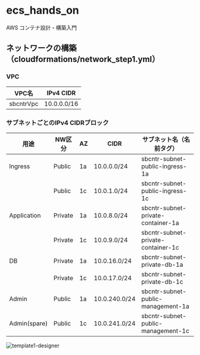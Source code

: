 # ecs_hands_on
AWS コンテナ設計・構築入門

## ネットワークの構築（cloudformations/network_step1.yml）

### VPC

| VPC名 | IPv4 CIDR |
| --- | --- |
| sbcntrVpc | 10.0.0.0/16 |

### サブネットごとのIPv4 CIDRブロック

| 用途 | NW区分 | AZ | CIDR | サブネット名（名前タグ） |
| --- | --- | --- | --- | --- |
| Ingress      | Public  | 1a | 10.0.0.0/24   | sbcntr-subnet-public-ingress-1a |
|              | Public  | 1c | 10.0.1.0/24   | sbcntr-subnet-public-ingress-1c |
| Application  | Private | 1a | 10.0.8.0/24   | sbcntr-subnet-private-container-1a |
|              | Private | 1c | 10.0.9.0/24   | sbcntr-subnet-private-container-1c |
| DB           | Private | 1a | 10.0.16.0/24  | sbcntr-subnet-private-db-1a |
|              | Private | 1c | 10.0.17.0/24  | sbcntr-subnet-private-db-1c |
| Admin        | Public  | 1a | 10.0.240.0/24 | sbcntr-subnet-public-management-1a |
| Admin(spare) | Public  | 1c | 10.0.241.0/24 | sbcntr-subnet-public-management-1c |

![template1-designer](https://user-images.githubusercontent.com/29142185/148636358-e60341b9-7a7e-4457-a31b-4f688f01998d.png)
